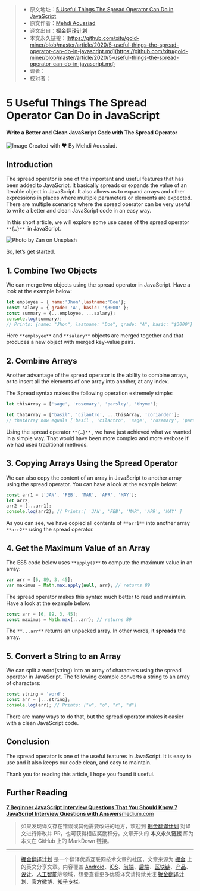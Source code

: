 > * 原文地址：[5 Useful Things The Spread Operator Can Do in JavaScript](https://medium.com/javascript-in-plain-english/5-useful-things-the-spread-operator-can-do-in-javascript-f0306358bc9c)
> * 原文作者：[Mehdi Aoussiad](https://medium.com/@mehdiouss315)
> * 译文出自：[掘金翻译计划](https://github.com/xitu/gold-miner)
> * 本文永久链接：[https://github.com/xitu/gold-miner/blob/master/article/2020/5-useful-things-the-spread-operator-can-do-in-javascript.md](https://github.com/xitu/gold-miner/blob/master/article/2020/5-useful-things-the-spread-operator-can-do-in-javascript.md)
> * 译者：
> * 校对者：

# 5 Useful Things The Spread Operator Can Do in JavaScript

#### Write a Better and Clean JavaScript Code with The Spread Operator

![Image Created with ❤️️ By Mehdi Aoussiad.](https://cdn-images-1.medium.com/max/3980/1*IhLMLpHPrIWgtsBuh5Tueg.jpeg)

## Introduction

The spread operator is one of the important and useful features that has been added to JavaScript. It basically spreads or expands the value of an iterable object in JavaScript. It also allows us to expand arrays and other expressions in places where multiple parameters or elements are expected. There are multiple scenarios where the spread operator can be very useful to write a better and clean JavaScript code in an easy way.

In this short article, we will explore some use cases of the spread operator `**{…}** `in JavaScript.

![Photo by [Zan](https://unsplash.com/@zanilic?utm_source=medium&utm_medium=referral) on [Unsplash](https://unsplash.com?utm_source=medium&utm_medium=referral)](https://cdn-images-1.medium.com/max/12000/0*mdNOvCPmZVeY0g9T)

So, let’s get started.

## 1. Combine Two Objects

We can merge two objects using the spread operator in JavaScript. Have a look at the example below:

```JavaScript
let employee = { name:'Jhon',lastname:'Doe'};
const salary = { grade: 'A', basic: '$3000' };
const summary = {...employee, ...salary};
console.log(summary);
// Prints: {name: "Jhon", lastname: "Doe", grade: "A", basic: "$3000"}
```

Here `**employee**` and `**salary**` objects are merged together and that produces a new object with merged key-value pairs.

## 2. Combine Arrays

Another advantage of the spread operator is the ability to combine arrays, or to insert all the elements of one array into another, at any index.

The Spread syntax makes the following operation extremely simple:

```JavaScript
let thisArray = ['sage', 'rosemary', 'parsley', 'thyme'];

let thatArray = ['basil', 'cilantro', ...thisArray, 'coriander'];
// thatArray now equals ['basil', 'cilantro', 'sage', 'rosemary', 'parsley', 'thyme', 'coriander']
```

Using the spread operator `**{…}**` , we have just achieved what we wanted in a simple way. That would have been more complex and more verbose if we had used traditional methods.

## 3. Copying Arrays Using the Spread Operator

We can also copy the content of an array in JavaScript to another array using the spread operator. You can have a look at the example below:

```JavaScript
const arr1 = ['JAN', 'FEB', 'MAR', 'APR', 'MAY'];
let arr2;
arr2 = [...arr1];
console.log(arr2); // Prints:[ 'JAN', 'FEB', 'MAR', 'APR', 'MAY' ]
```

As you can see, we have copied all contents of `**arr1**` into another array `**arr2**` using the spread operator.

## 4. Get the Maximum Value of an Array

The ES5 code below uses `**apply()**` to compute the maximum value in an array:

```JavaScript
var arr = [6, 89, 3, 45];
var maximus = Math.max.apply(null, arr); // returns 89
```

The spread operator makes this syntax much better to read and maintain. Have a look at the example below:

```JavaScript
const arr = [6, 89, 3, 45];
const maximus = Math.max(...arr); // returns 89
```

The `**...arr**` returns an unpacked array. In other words, it **spreads** the array.

## 5. Convert a String to an Array

We can split a word(string) into an array of characters using the spread operator in JavaScript. The following example converts a string to an array of characters:

```JavaScript
const string = 'word';
const arr = [...string];
console.log(arr); // Prints: ["w", "o", "r", "d"]
```

There are many ways to do that, but the spread operator makes it easier with a clean JavaScript code.

## Conclusion

The spread operator is one of the useful features in JavaScript. It is easy to use and it also keeps our code clean, and easy to maintain.

Thank you for reading this article, I hope you found it useful.

## Further Reading
[**7 Beginner JavaScript Interview Questions That You Should Know**
**7 JavaScript Interview Questions with Answers**medium.com](https://medium.com/javascript-in-plain-english/7-beginner-javascript-interview-questions-that-you-should-know-54fc3e15abf9)

> 如果发现译文存在错误或其他需要改进的地方，欢迎到 [掘金翻译计划](https://github.com/xitu/gold-miner) 对译文进行修改并 PR，也可获得相应奖励积分。文章开头的 **本文永久链接** 即为本文在 GitHub 上的 MarkDown 链接。

---

> [掘金翻译计划](https://github.com/xitu/gold-miner) 是一个翻译优质互联网技术文章的社区，文章来源为 [掘金](https://juejin.im) 上的英文分享文章。内容覆盖 [Android](https://github.com/xitu/gold-miner#android)、[iOS](https://github.com/xitu/gold-miner#ios)、[前端](https://github.com/xitu/gold-miner#前端)、[后端](https://github.com/xitu/gold-miner#后端)、[区块链](https://github.com/xitu/gold-miner#区块链)、[产品](https://github.com/xitu/gold-miner#产品)、[设计](https://github.com/xitu/gold-miner#设计)、[人工智能](https://github.com/xitu/gold-miner#人工智能)等领域，想要查看更多优质译文请持续关注 [掘金翻译计划](https://github.com/xitu/gold-miner)、[官方微博](http://weibo.com/juejinfanyi)、[知乎专栏](https://zhuanlan.zhihu.com/juejinfanyi)。
